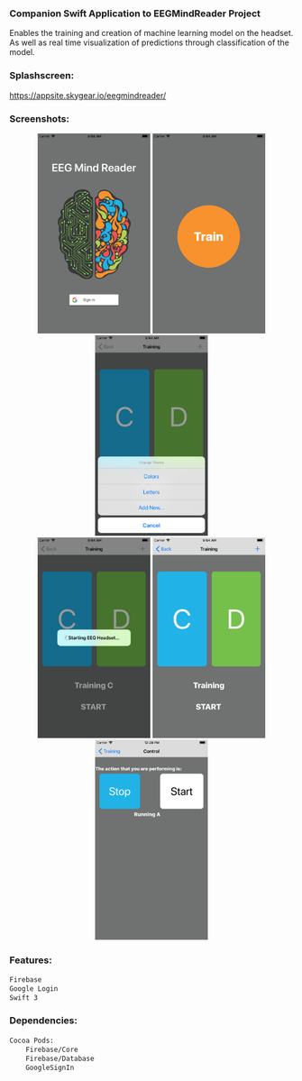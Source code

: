 
### Companion Swift Application to EEGMindReader Project

Enables the training and creation of machine learning model on the headset. As well as real time visualization of predictions through classification of the model.

### Splashscreen:

https://appsite.skygear.io/eegmindreader/

### Screenshots:

<p align="center">
  <img src="AppScreenshots/LoginScreen.png" width="200"/>
  <img src="AppScreenshots/HomeScreen.png" width="200"/>
  <img src="AppScreenshots/RenameTheme.png" width="200"/></br>
  <img src="AppScreenshots/TrainingIP.png" width="200"/>
  <img src="AppScreenshots/TrainingScreen.png" width="200"/>
  <img src="AppScreenshots/RunningClassifier.png" width="200"/>
</p>
	
### Features:

```
Firebase
Google Login
Swift 3
```
### Dependencies:

```
Cocoa Pods:
	Firebase/Core
	Firebase/Database
	GoogleSignIn
```

